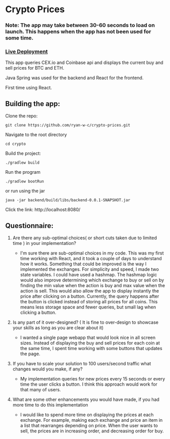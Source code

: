 # Crypto Prices

### Note: The app may take between 30-60 seconds to load on launch. This happens when the app has not been used for some time.

### [Live Deployment](https://crypto-prices-webapp.herokuapp.com/)



This app queries CEX.io and Coinbase api and displays the current buy and sell prices for BTC and ETH.

Java Spring was used for the backend and React for the frontend.

First time using React.

## Building the app:

Clone the repo:
```
git clone https://github.com/ryan-w-c/crypto-prices.git
```

Navigate to the root directory
```
cd crypto
```
Build the project:
```
./gradlew build
```

Run the program
```
./gradlew bootRun
```
or run using the jar
```
java -jar backend/build/libs/backend-0.0.1-SNAPSHOT.jar
```
Click the link:
http://localhost:8080/

## Questionnaire:

1. Are there any sub-optimal choices( or short cuts taken due to limited time ) in your implementation?
   - I'm sure there are sub-optimal choices in my code. This was my first time working with React, and it took a couple of days to understand how it works. Something that could be improved is the way I implemented the exchanges. For simplicity and speed, I made two state variables. I could have used a hashmap. The hashmap logic would also improve determining which exchange to buy or sell on by finding the min value when the action is buy and max value when the action is sell. This would also allow the app to display instantly the price after clicking on a button. Currently, the query happens after the button is clicked instead of storing all prices for all coins. This means less storage space and fewer queries, but small lag when clicking a button.


2. Is any part of it over-designed? ( It is fine to over-design to showcase your skills as long as you are clear about it)
   - I wanted a single page webapp that would look nice in all screen sizes. Instead of displaying the buy and sell prices for each coin at the same time, I spent time working with some buttons that updates the page.


3. If you have to scale your solution to 100 users/second traffic what changes would you make, if any?
   - My implementation queries for new prices every 15 seconds or every time the user clicks a button. I think this approach would work for that many of users. 


4. What are some other enhancements you would have made, if you had more time to do this implementation
   - I would like to spend more time on displaying the prices at each exchange. For example, making each exchange and price an item in a list that rearranges depending on price. When the user wants to sell, the prices are in increasing order, and decreasing order for buy.
